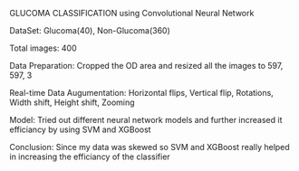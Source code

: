 GLUCOMA CLASSIFICATION using Convolutional Neural Network


DataSet: Glucoma(40), Non-Glucoma(360)

Total images: 400

Data Preparation: Cropped the OD area and resized all the images to 597, 597, 3

Real-time Data Augumentation: Horizontal flips, Vertical flip, Rotations, Width shift, Height shift, Zooming

Model: Tried out different neural network models and further increased it efficiancy by using SVM and XGBoost

Conclusion: Since my data was skewed so SVM and XGBoost really helped in increasing the efficiancy of the classifier
